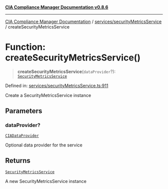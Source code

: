 [**CIA Compliance Manager Documentation v0.8.6**](../../../README.md)

***

[CIA Compliance Manager Documentation](../../../modules.md) / [services/securityMetricsService](../README.md) / createSecurityMetricsService

# Function: createSecurityMetricsService()

> **createSecurityMetricsService**(`dataProvider`?): [`SecurityMetricsService`](../classes/SecurityMetricsService.md)

Defined in: [services/securityMetricsService.ts:911](https://github.com/Hack23/cia-compliance-manager/blob/050a250237d6f621490781dbdf95155919f35aed/src/services/securityMetricsService.ts#L911)

Create a SecurityMetricsService instance

## Parameters

### dataProvider?

[`CIADataProvider`](../../../types/interfaces/CIADataProvider.md)

Optional data provider for the service

## Returns

[`SecurityMetricsService`](../classes/SecurityMetricsService.md)

A new SecurityMetricsService instance
